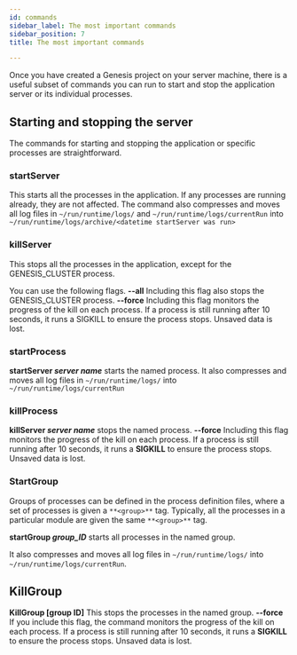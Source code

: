 ```yaml
---
id: commands
sidebar_label: The most important commands
sidebar_position: 7
title: The most important commands

---
```

Once you have created a Genesis project on your server machine, there is a useful subset of commands you can run to start and stop the application server or its individual processes.

## Starting and stopping the server

The commands for starting and stopping the application or specific processes are straightforward.

### startServer

This starts all the processes in the application. If any processes are running already, they are not affected.
The command also compresses and moves all log files in `~/run/runtime/logs/` and `~/run/runtime/logs/currentRun` into `~/run/runtime/logs/archive/<datetime startServer was run>`

### killServer

This stops all the processes in the application, except for the GENESIS_CLUSTER process.

You can use the following flags.
**--all**
Including this flag also stops the GENESIS_CLUSTER process.
**--force**
Including this flag monitors the progress of the kill on each process. If a process is still running after 10 seconds, it runs a SIGKILL to ensure the process stops. Unsaved data is lost.

### startProcess

**startServer _server name_** starts the named process.
It also compresses and moves all log files in `~/run/runtime/logs/` into `~/run/runtime/logs/currentRun`

### killProcess

**killServer _server name_**  stops the named process.
**--force**
Including this flag monitors the progress of the kill on each process. If a process is still running after 10 seconds, it runs a **SIGKILL** to ensure the process stops. Unsaved data is lost.

### StartGroup

Groups of processes can be defined in the process definition files, where a set of processes is given a `**<group>**` tag. Typically, all the processes in a particular module are given the same `**<group>**` tag.

**startGroup _group_ID_** starts all processes in the named group.

It also compresses and moves all log files in `~/run/runtime/logs/` into `~/run/runtime/logs/currentRun`.

## KillGroup

**KillGroup \[group ID\]**
This stops the processes in the named group.
**--force** If you include this flag, the command monitors the progress of the kill on each process. If a process is still running after 10 seconds, it runs a **SIGKILL** to ensure the process stops. Unsaved data is lost.